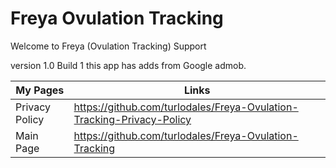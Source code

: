 # Freya Ovulation Tracking
Welcome to Freya (Ovulation Tracking) Support

version 1.0 Build 1 this app has adds from Google admob.

| My Pages |Links| 
|---------|----------|
| Privacy Policy | https://github.com/turlodales/Freya-Ovulation-Tracking-Privacy-Policy | 
| Main Page | https://github.com/turlodales/Freya-Ovulation-Tracking | 
